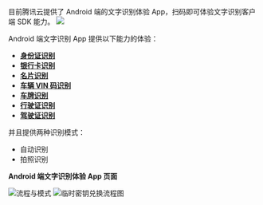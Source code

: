 目前腾讯云提供了 Android 端的文字识别体验 App，扫码即可体验文字识别客户端 SDK 能力。
![](https://qcloudimg.tencent-cloud.cn/raw/3afce521510e1ca90f6bc12280bbed42.png)






Android 端文字识别 App 提供以下能力的体验：

- [**身份证识别**](https://cloud.tencent.com/document/product/866/33524)
- [**银行卡识别**](https://cloud.tencent.com/document/product/866/36216)
- [**名片识别**](https://cloud.tencent.com/document/product/866/36214)
- [**车辆 VIN 码识别**](https://cloud.tencent.com/document/product/866/34935)
- [**车牌识别**](https://cloud.tencent.com/document/product/866/36211)
- [**行驶证识别**](https://cloud.tencent.com/document/product/866/36209)
- [**驾驶证识别**](https://cloud.tencent.com/document/product/866/36213)

并且提供两种识别模式：

- 自动识别
- 拍照识别

**Android 端文字识别体验 App 页面**

![流程与模式](https://main.qcloudimg.com/raw/117dd7aa3dfb8b424b0df4b8830c05bf.png)
![临时密钥兑换流程图](https://main.qcloudimg.com/raw/99fe49ce7acba1a4da39c1dc630ade2c.png)




